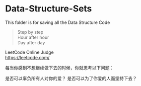 # Data-Structure-Sets
This folder is for saving all the Data Structure Code

> Step by step  
> Hour after hour  
> Day after day  

LeetCode Online Judge  
https://leetcode.com/


每当你感到不想继续做下去的时候，你就思考以下问题：

是否可以辜负所有人对你的爱？
是否可以为了你爱的人而坚持下去？

